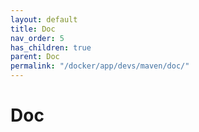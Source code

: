 ```yaml
---
layout: default
title: Doc
nav_order: 5
has_children: true
parent: Doc
permalink: "/docker/app/devs/maven/doc/"
---
```


# Doc
